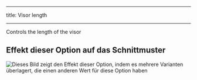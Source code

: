 ***

title: Visor length

***

Controls the length of the visor

## Effekt dieser Option auf das Schnittmuster

![Dieses Bild zeigt den Effekt dieser Option, indem es mehrere Varianten überlagert, die einen anderen Wert für diese Option haben](holmes_visorlength_sample.svg "Effekt dieser Option auf das Schnittmuster")
